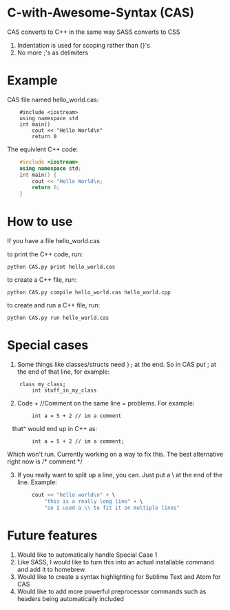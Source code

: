 # C-with-Awesome-Syntax (CAS)
CAS converts to C++ in the same way SASS converts to CSS 

1. Indentation is used for scoping rather than {}'s
2. No more ;'s as delimiters



# Example 

CAS file named hello_world.cas:
```
    #include <iostream>
    using namespace std
    int main()
        cout << "Hello World\n"
        return 0
```
The equivlent C++ code:
```C++
    #include <iostream>
    using namespace std;
    int main() {
        cout << "Hello World\n;
        return 0;
    }
```

# How to use 
If you have a file hello_world.cas

to print the C++ code, run:
```
python CAS.py print hello_world.cas
```

to create a C++ file, run:
```
python CAS.py compile hello_world.cas hello_world.cpp
```

to create and run a C++ file, run:
```
python CAS.py run hello_world.cas
```
    
    
    
    
# Special cases 

1. Some things like classes/structs need ```};``` at the end. So in CAS put ; at the end of that line, for example:
```
    class my_class;
        int stuff_in_my_class
```

2. Code + //Comment on the same line = problems. For example:
```
        int a = 5 + 2 // im a comment
```
    that^ would end up in C++ as:
```
        int a = 5 + 2 // im a comment;
```
Which won't run. 
Currently working on a way to fix this. The best alternative right now is /* comment */


3. If you really want to split up a line, you can. Just put a \ at the end of the line. Example:
```C++
        cout << "hello world\n" + \
            "this is a really long line" + \
            "so I used a \\ to fit it on multiple lines"
```

# Future features
1. Would like to automatically handle Special Case 1 
2. Like SASS, I would like to turn this into an actual installable command and add it to homebrew.
3. Would like to create a syntax highlighting for Sublime Text and Atom for CAS
4. Would like to add more powerful preprocessor commands such as headers being automatically included
